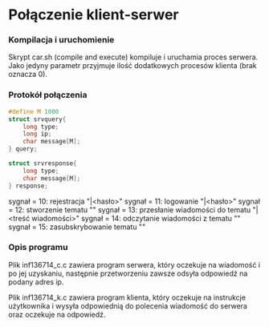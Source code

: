 # Połączenie klient-serwer

### Kompilacja i uruchomienie

Skrypt car.sh (compile and execute) kompiluje i uruchamia proces serwera. Jako jedyny parametr przyjmuje ilość dodatkowych procesów klienta (brak oznacza 0).

### Protokół połączenia

```c
#define M 1000
struct srvquery{
    long type;
    long ip;
    char message[M];
} query;

struct srvresponse{
    long type;
    char message[M];
} response;
```
sygnał = 10: rejestracja "<login>|<hasło>"
sygnał = 11: logowanie "<login>|<hasło>"
sygnał = 12: stworzenie tematu "<nazwa tematu>"
sygnał = 13: przesłanie wiadomości do tematu "<nazwa tematu>|<treść wiadomości>"
sygnał = 14: odczytanie wiadomości z tematu "<nazwa tematu>"
sygnał = 15: zasubskrybowanie tematu "<nazwa tematu>"

### Opis programu

Plik inf136714_c.c zawiera program serwera, który oczekuje na wiadomość i po jej uzyskaniu, następnie przetworzeniu zawsze odsyła odpowiedź na podany adres ip.

Plik inf136714_k.c zawiera program klienta, który oczekuje na instrukcje użytkownika i wysyła odpowiednią do polecenia wiadomość do serwera oraz oczekuje na odpowiedź.
